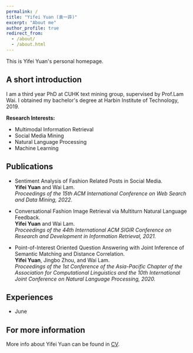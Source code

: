 ```yaml
---
permalink: /
title: "Yifei Yuan (袁一菲)"
excerpt: "About me"
author_profile: true
redirect_from: 
  - /about/
  - /about.html
---
```


This is Yifei Yuan's personal homepage. 

## A short introduction
I am a third year PhD at CUHK text mining group, supervised by Prof.Lam Wai. I obtained my bachelor's degree at Harbin Institute of Technology, 2019.

<b>Research Interests:</b>
* Multimodal Information Retrieval
* Social Media Mining
* Natural Language Processing
* Machine Learning


<!-- <b>Research Highlights:</b>
* Development of [spectral transformation](https://doi.org/10.1029/2019WR026962) and its [application](https://doi.org/10.1016/j.jhydrol.2021.126816) in hydro-climatology
* An open-source tool for improved system modelling: [Wavelet System Prediction (WASP)](https://doi.org/10.1016/j.envsoft.2020.104907)
* Quantification of future changes in drought and [agricultural production](https://doi.org/10.1007/s00704-018-2617-z) under global warming
* Development of [index-based drought insurance](https://doi.org/10.1108/AFR-02-2020-0020) for disaster risk transfer -->

## Publications
* Sentiment Analysis of Fashion Related Posts in Social Media.    
**Yifei Yuan** and Wai Lam.   
*Proceedings of the 15th ACM International Conference on Web Search and Data Mining, 2022.* 

* Conversational Fashion Image Retrieval via Multiturn Natural Language Feedback.  
**Yifei Yuan** and Wai Lam.  
*Proceedings of the 44th International ACM SIGIR Conference on Research and Development in Information Retrieval, 2021.* 

* Point-of-Interest Oriented Question Answering with Joint Inference of Semantic Matching and Distance Correlation.  
**Yifei Yuan**, Jingbo Zhou, and Wai Lam.  
*Proceedings of the 1st Conference of the Asia-Pacific Chapter of the Association for Computational Linguistics and the 10th International Joint Conference on Natural Language Processing, 2020.*

## Experiences
* June

## For more information
More info about Yifei Yuan can be found in [CV](https://yfyuan01.github.io/cv/).
